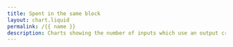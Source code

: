```yaml
---
title: Spent in the same block
layout: chart.liquid
permalink: /{{ name }}
description: Charts showing the number of inputs which use an output created in the same block (per month).
---
```


<canvas id="myChart"></canvas>
<script>
var labels = {{ site.data.script_type.all.labels | join: "','" | prepend: "['" | append : "']"}};
var all = {{ site.data.script_type.all.values | join: "," | prepend: "[" | append: "]"}};
var spent_same_block =  {{ site.data.stats.total_spent_in_block_per_month.values | join: "," | prepend: "[" | append: "]"}};
var ctx = document.getElementById("myChart").getContext('2d');
var myChart = new Chart(ctx, {
    type: 'line',
    data: {
        labels: labels,
        datasets: [{
            label: 'all',
            data: all,
            backgroundColor: window.chartColors.blue,
            borderColor: window.chartColors.blue,
            fill: false,
        },
        {
            label: 'spent_same_block',
            data: spent_same_block,
            backgroundColor: window.chartColors.green,
            borderColor: window.chartColors.green,
            fill: false,
        }
        ]
    }
});
</script>
<br><br>
